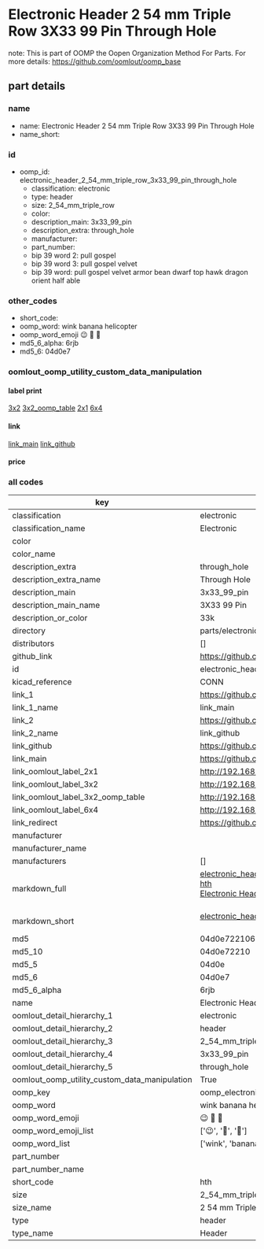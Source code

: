 # Electronic Header 2 54 mm Triple Row 3X33 99 Pin Through Hole  

note: This is part of OOMP the Oopen Organization Method For Parts. For more details: https://github.com/oomlout/oomp_base

##  part details
  







### name
* name: Electronic Header 2 54 mm Triple Row 3X33 99 Pin Through Hole
* name_short: 
### id
* oomp_id: electronic_header_2_54_mm_triple_row_3x33_99_pin_through_hole
  * classification: electronic
  * type: header
  * size: 2_54_mm_triple_row
  * color: 
  * description_main: 3x33_99_pin
  * description_extra: through_hole
  * manufacturer: 
  * part_number: 
  * bip 39 word 2: pull gospel
  * bip 39 word 3: pull gospel velvet
  * bip 39 word: pull gospel velvet armor bean dwarf top hawk dragon orient half able

### other_codes
* short_code: 
* oomp_word: wink banana helicopter
* oomp_word_emoji :wink: :banana: :helicopter:
* md5_6_alpha: 6rjb
* md5_6: 04d0e7






### oomlout_oomp_utility_custom_data_manipulation
#### label print
[3x2](http://192.168.1.245:1112/?label=oomp%206rjb)
[3x2_oomp_table](http://192.168.1.108:1112/?label=oomp%206rjb)
[2x1](http://192.168.1.242:1112/?label=oomp%206rjb)
[6x4](http://192.168.1.55:1112/?label=oomp%206rjb)    

#### link

[link_main](https://github.com/oomlout/oomlout_oomp_version_1_messy/tree/main/parts/electronic_header_2_54_mm_triple_row_3x33_99_pin_through_hole) [link_github](https://github.com/oomlout/oomlout_oomp_version_1_messy/tree/main/parts/electronic_header_2_54_mm_triple_row_3x33_99_pin_through_hole)                             

#### price







### all codes 
| key | value |  
| --- | --- |  
| classification | electronic |  
| classification_name | Electronic |  
| color |  |  
| color_name |  |  
| description_extra | through_hole |  
| description_extra_name | Through Hole |  
| description_main | 3x33_99_pin |  
| description_main_name | 3X33 99 Pin |  
| description_or_color | 33k |  
| directory | parts/electronic_header_2_54_mm_triple_row_3x33_99_pin_through_hole |  
| distributors | [] |  
| github_link | https://github.com/oomlout/oomlout_oomp_part_src/tree/main/parts/electronic_header_2_54_mm_triple_row_3x33_99_pin_through_hole |  
| id | electronic_header_2_54_mm_triple_row_3x33_99_pin_through_hole |  
| kicad_reference | CONN |  
| link_1 | https://github.com/oomlout/oomlout_oomp_version_1_messy/tree/main/parts/electronic_header_2_54_mm_triple_row_3x33_99_pin_through_hole |  
| link_1_name | link_main |  
| link_2 | https://github.com/oomlout/oomlout_oomp_version_1_messy/tree/main/parts/electronic_header_2_54_mm_triple_row_3x33_99_pin_through_hole |  
| link_2_name | link_github |  
| link_github | https://github.com/oomlout/oomlout_oomp_version_1_messy/tree/main/parts/electronic_header_2_54_mm_triple_row_3x33_99_pin_through_hole |  
| link_main | https://github.com/oomlout/oomlout_oomp_version_1_messy/tree/main/parts/electronic_header_2_54_mm_triple_row_3x33_99_pin_through_hole |  
| link_oomlout_label_2x1 | http://192.168.1.242:1112/?label=oomp%206rjb |  
| link_oomlout_label_3x2 | http://192.168.1.245:1112/?label=oomp%206rjb |  
| link_oomlout_label_3x2_oomp_table | http://192.168.1.108:1112/?label=oomp%206rjb |  
| link_oomlout_label_6x4 | http://192.168.1.55:1112/?label=oomp%206rjb |  
| link_redirect | https://github.com/oomlout/oomlout_oomp_version_1_messy/tree/main/parts/electronic_header_2_54_mm_triple_row_3x33_99_pin_through_hole |  
| manufacturer |  |  
| manufacturer_name |  |  
| manufacturers | [] |  
| markdown_full | [electronic_header_2_54_mm_triple_row_3x33_99_pin_through_hole](none)<br>[hth](none)<br>[Electronic Header 2 54 Mm Triple Row 3X33 99 Pin Through Hole](none)<br><br> |  
| markdown_short | [electronic_header_2_54_mm_triple_row_3x33_99_pin_through_hole](none)<br><br> |  
| md5 | 04d0e7221069dc9d1289c0bfe419356a |  
| md5_10 | 04d0e72210 |  
| md5_5 | 04d0e |  
| md5_6 | 04d0e7 |  
| md5_6_alpha | 6rjb |  
| name | Electronic Header 2 54 mm Triple Row 3X33 99 Pin Through Hole |  
| oomlout_detail_hierarchy_1 | electronic |  
| oomlout_detail_hierarchy_2 | header |  
| oomlout_detail_hierarchy_3 | 2_54_mm_triple_row |  
| oomlout_detail_hierarchy_4 | 3x33_99_pin |  
| oomlout_detail_hierarchy_5 | through_hole |  
| oomlout_oomp_utility_custom_data_manipulation | True |  
| oomp_key | oomp_electronic_header_2_54_mm_triple_row_3x33_99_pin_through_hole |  
| oomp_word | wink banana helicopter |  
| oomp_word_emoji | :wink: :banana: :helicopter: |  
| oomp_word_emoji_list | [':wink:', ':banana:', ':helicopter:'] |  
| oomp_word_list | ['wink', 'banana', 'helicopter'] |  
| part_number |  |  
| part_number_name |  |  
| short_code | hth |  
| size | 2_54_mm_triple_row |  
| size_name | 2 54 mm Triple Row |  
| type | header |  
| type_name | Header |  
